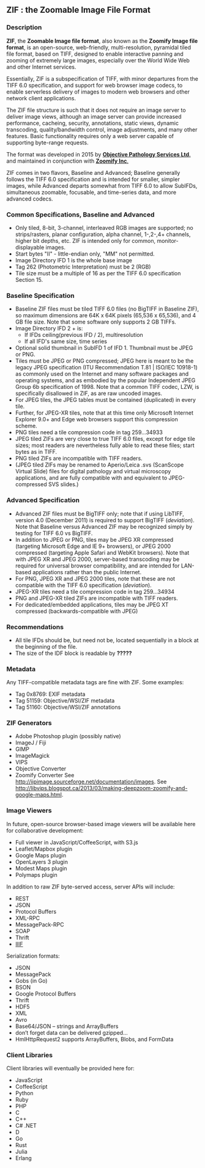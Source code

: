 ## ZIF : the Zoomable Image File Format
### Description
**ZIF**, the **Zoomable Image file format**, also known as the **Zoomify Image file format**, is an open-source, web-friendly, multi-resolution, pyramidal tiled file format, based on TIFF, designed to enable interactive panning and zooming of extremely large images, especially over the World Wide Web and other Internet services.

Essentially, ZIF is a subspecification of TIFF, with minor departures from the TIFF 6.0 specification, and support for web browser image codecs, to enable serverless delivery of images to modern web browsers and other network client applications.

The ZIF file structure is such that it does not require an image server to deliver image views, although an image server can provide increased performance, cacheing, security, annotations, static views, dynamic transcoding, quality/bandwidth control, image adjustments, and many other features. Basic functionality requires only a web server capable of supporting byte-range requests.

The format was developed in 2015 by [**Objective Pathology Services Ltd**.](http://www.objectivepathology.com) and maintained in conjunction with [**Zoomify Inc**.](http://zoomify.com)

ZIF comes in two flavors, Baseline and Advanced; Baseline generally follows the TIFF 6.0 specification and is intended for smaller, simpler images, while Advanced departs somewhat from TIFF 6.0 to allow SubIFDs, simultaneous zoomable, focusable, and time-series data, and more advanced codecs.

###  Common Specifications, Baseline and Advanced
- Only tiled, 8-bit, 3-channel, interleaved RGB images are supported; no strips/rasters, planar configuration, alpha channel, 1-,2-,4+ channels, higher bit depths, etc. ZIF is intended only for common, monitor-displayable images.
- Start bytes "II" - little-endian only, "MM" not permitted.
- Image Directory IFD 1 is the whole base image
- Tag 262 (Photometric Interpretation) must be 2 (RGB)
- Tile size must be a multiple of 16 as per the TIFF 6.0 specification Section 15.

### Baseline Specification
- Baseline ZIF files must be tiled TIFF 6.0 files (no BigTIFF in Baseline ZIF), so maximum dimensions are 64K x 64K pixels (65,536 x 65,536), and 4 GB file size. Note that some software only supports 2 GB TIFFs.
- Image Directory IFD 2 + is:
  - If IFDs ceiling(previous IFD / 2), multiresolution
  - If all IFD's same size, time series
- Optional solid thumbnail in SubIFD 1 of IFD 1. Thumbnail must be JPEG or PNG.
- Tiles must be JPEG or PNG compressed; JPEG here is meant to be the legacy JPEG specification (ITU Recommendation T.81 | ISO/IEC 10918-1) as commonly used on the Internet and many software packages and operating systems, and as embodied by the popular Independent JPEG Group 6b specification of 1998. Note that a common TIFF codec, LZW, is specifically disallowed in ZIF, as are raw uncoded images.
- For JPEG tiles, the JPEG tables must be contained (duplicated) in every tile.
- Further, for JPEG-XR tiles, note that at this time only Microsoft Internet Explorer 9.0+ and Edge web browsers support this compression scheme.
- PNG tiles need a tile compression code in tag 259...34933
- JPEG tiled ZIFs are very close to true TIFF 6.0 files, except for edge tile sizes; most readers are nevertheless fully able to read these files; start bytes as in TIFF.
- PNG tiled ZIFs are incompatible with TIFF readers.
- (JPEG tiled ZIFs may be renamed to Aperio/Leica .svs (ScanScope Virtual Slide) files for digital pathology and virtual microscopy applications, and are fully compatible with and equivalent to JPEG-compressed SVS slides.)

### Advanced Specification
- Advanced ZIF files must be BigTIFF only; note that if using LibTIFF, version 4.0 (December 2011) is required to support BigTIFF (*deviation*). Note that Baseline versus Advanced ZIF may be recognized simply by testing for TIFF 6.0 vs BigTIFF.
- In addition to JPEG or PNG, tiles may be JPEG XR compressed (targeting Microsoft Edge and IE 9+ browsers), or JPEG 2000 compressed (targeting Apple Safari and WebKit browsers). Note that with JPEG XR and JPEG 2000, server-based transcoding may be required for universal browser compatibility, and are intended for LAN-based applications rather than the public Internet.
- For PNG, JPEG XR and JPEG 2000 tiles, note that these are not compatible with the TIFF 6.0 specification (*deviation*).
- JPEG-XR tiles need a tile compression code in tag 259...34934
- PNG and JPEG-XR tiled ZIFs are incompatible with TIFF readers.
- For dedicated/embedded applications, tiles may be JPEG XT compressed (backwards-compatible with JPEG)

### Recommendations
- All tile IFDs should be, but need not be, located sequentially in a block at the beginning of the file.
- The size of the IDF block is readable by **?????**

### Metadata
Any TIFF-compatible metadata tags are fine with ZIF. Some examples:
- Tag 0x8769: EXIF metadata
- Tag 51159: Objective/WSI/ZIF metadata
- Tag 51160: Objective/WSI/ZIF annotations

### ZIF Generators
* Adobe Photoshop plugin (possibly native)
* ImageJ / Fiji
* GIMP
* ImageMagick
* VIPS
* Objective Converter
* Zoomify Converter
See http://iipimage.sourceforge.net/documentation/images.
See http://libvips.blogspot.ca/2013/03/making-deepzoom-zoomify-and-google-maps.html.

### Image Viewers
In future, open-source browser-based image viewers will be available here for collaborative development:
* Full viewer in JavaScript/CoffeeScript, with S3.js
* Leaflet/Mapbox plugin
* Google Maps plugin
* OpenLayers 3 plugin
* Modest Maps plugin
* Polymaps plugin

In addition to raw ZIF byte-served access, server APIs will include:
* REST
* JSON
* Protocol Buffers
* XML-RPC
* MessagePack-RPC
* SOAP
* Thrift
* [IIIF](http://iiif.io)

Serialization formats:
* JSON
* MessagePack
* Gobs (in Go)
* BSON
* Google Protocol Buffers
* Thrift
* HDF5
* XML
* Avro
* Base64/JSON – strings and ArrayBuffers
* don’t forget data can be delivered gzipped…
* HmlHttpRequest2 supports ArrayBuffers, Blobs, and FormData


### Client Libraries
Client libraries will eventually be provided here for:
* JavaScript
* CoffeeScript
* Python
* Ruby
* PHP
* C
* C++
* C# .NET
* D
* Go
* Rust
* Julia
* Erlang
